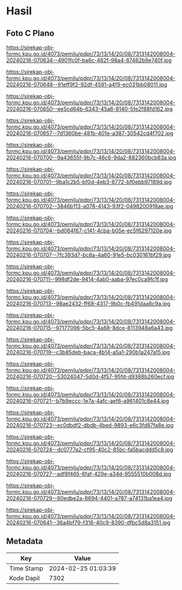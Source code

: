 # Hasil

## Foto C Plano

https://sirekap-obj-formc.kpu.go.id/4073/pemilu/pdpr/73/13/14/20/08/7313142008004-20240216-070634--4901fc0f-ba6c-462f-98a4-87462b9e740f.jpg

https://sirekap-obj-formc.kpu.go.id/4073/pemilu/pdpr/73/13/14/20/08/7313142008004-20240216-070648--91eff9f2-92df-4591-a4f9-ec031bb08011.jpg

https://sirekap-obj-formc.kpu.go.id/4073/pemilu/pdpr/73/13/14/20/08/7313142008004-20240216-070650--ee5cd64b-6343-45a6-8140-5fe2f88fd162.jpg

https://sirekap-obj-formc.kpu.go.id/4073/pemilu/pdpr/73/13/14/20/08/7313142008004-20240216-070657--7d1360be-481b-401e-a387-30542cd4f702.jpg

https://sirekap-obj-formc.kpu.go.id/4073/pemilu/pdpr/73/13/14/20/08/7313142008004-20240216-070700--9a43655f-9b7c-46c6-9da2-882360bcb83a.jpg

https://sirekap-obj-formc.kpu.go.id/4073/pemilu/pdpr/73/13/14/20/08/7313142008004-20240216-070701--9ba1c2b5-bf0d-4eb3-8772-bf0ebb97189d.jpg

https://sirekap-obj-formc.kpu.go.id/4073/pemilu/pdpr/73/13/14/20/08/7313142008004-20240216-070702--3846b113-a078-4143-93f2-0498200918ae.jpg

https://sirekap-obj-formc.kpu.go.id/4073/pemilu/pdpr/73/13/14/20/08/7313142008004-20240216-070704--bd064f67-c141-4cba-b05e-ec5f6297120e.jpg

https://sirekap-obj-formc.kpu.go.id/4073/pemilu/pdpr/73/13/14/20/08/7313142008004-20240216-070707--7fc393d7-bc8a-4a60-91e5-bc030161bf29.jpg

https://sirekap-obj-formc.kpu.go.id/4073/pemilu/pdpr/73/13/14/20/08/7313142008004-20240216-070711--998df2de-9414-4ab0-aaba-97ec0ca9fc1f.jpg

https://sirekap-obj-formc.kpu.go.id/4073/pemilu/pdpr/73/13/14/20/08/7313142008004-20240216-070713--98ae2432-ff68-4317-9b0c-fb491daa8c9a.jpg

https://sirekap-obj-formc.kpu.go.id/4073/pemilu/pdpr/73/13/14/20/08/7313142008004-20240216-070715--97177096-5bc5-4a68-8dce-8113948a6a43.jpg

https://sirekap-obj-formc.kpu.go.id/4073/pemilu/pdpr/73/13/14/20/08/7313142008004-20240216-070719--c3b85deb-baca-4b14-a5a1-290b1a247a15.jpg

https://sirekap-obj-formc.kpu.go.id/4073/pemilu/pdpr/73/13/14/20/08/7313142008004-20240216-070720--53024047-5d0d-4f57-95fd-d9388b260ecf.jpg

https://sirekap-obj-formc.kpu.go.id/4073/pemilu/pdpr/73/13/14/20/08/7313142008004-20240216-070721--b7b9eccc-1e7a-4afc-aef6-a961401c8e44.jpg

https://sirekap-obj-formc.kpu.go.id/4073/pemilu/pdpr/73/13/14/20/08/7313142008004-20240216-070723--ec0dbdf2-dbdb-4bed-9893-e6c3fd87fa8e.jpg

https://sirekap-obj-formc.kpu.go.id/4073/pemilu/pdpr/73/13/14/20/08/7313142008004-20240216-070724--dc0777a2-cf95-40c2-85bc-fa5bacddd5c8.jpg

https://sirekap-obj-formc.kpu.go.id/4073/pemilu/pdpr/73/13/14/20/08/7313142008004-20240216-070727--adf8f465-6faf-429e-a34d-9555510b008d.jpg

https://sirekap-obj-formc.kpu.go.id/4073/pemilu/pdpr/73/13/14/20/08/7313142008004-20240216-070729--80edbe2a-8694-4401-a787-a74131ba1ea4.jpg

https://sirekap-obj-formc.kpu.go.id/4073/pemilu/pdpr/73/13/14/20/08/7313142008004-20240216-070641--36a4bf79-f316-40c9-8390-dfbc5d8a3151.jpg


## Metadata

| Key        | Value               |
| ---------- | ------------------- |
| Time Stamp | 2024-02-25 01:03:39 |
| Kode Dapil | 7302                |



